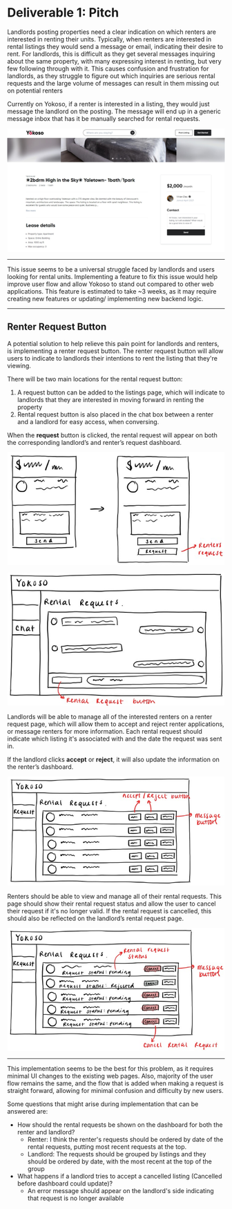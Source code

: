 # Deliverable 1: Pitch

Landlords posting properties need a clear indication on which renters are interested in renting their units. Typically, when renters are interested in rental listings they would send a message or email, indicating their desire to rent. For landlords, this is difficult as they get several messages inquiring about the same property, with many expressing interest in renting, but very few following through with it. This causes confusion and frustration for landlords, as they struggle to figure out which inquiries are serious rental requests and the large volume of messages can result in them missing out on potential renters

Currently on Yokoso, if a renter is interested in a listing, they would just message the landlord on the posting. The message will end up in a generic message inbox that has it be manually searched for rental requests.

![Alt text](image/yokoso-listing.jpg "Yokoso Listing Page")

---

This issue seems to be a universal struggle faced by landlords and users looking for rental units. Implementing a feature to fix this issue would help improve user flow and allow Yokoso to stand out compared to other web applications. This feature is estimated to take ~3 weeks, as it may require creating new features or updating/ implementing new backend logic.

---

## Renter Request Button

A potential solution to help relieve this pain point for landlords and renters, is implementing a renter request button. The renter request button will allow users to indicate to landlords their intentions to rent the listing that they're viewing.

There will be two main locations for the rental request button:

1. A request button can be added to the listings page, which will indicate to landlords that they are interested in moving forward in renting the property
2. Rental request button is also placed in the chat box between a renter and a landlord for easy access, when conversing.

When the **request** button is clicked, the rental request will appear on both the corresponding landlord’s and renter’s request dashboard.

![Alt text](image/request-listing-button.jpg "Rental Request Button On Listing")

![Alt text](image/rental-request-chat.jpg "Rental Request Button On Chat")

Landlords will be able to manage all of the interested renters on a renter request page, which will allow them to accept and reject renter applications, or message renters for more information. Each rental request should indicate which listing it's associated with and the date the request was sent in.

If the landlord clicks **accept** or **reject**, it will also update the information on the renter’s dashboard.

![Alt text](image/rental-request-landlord.jpg "Landlord Request Dashboard")

Renters should be able to view and manage all of their rental requests. This page should show their rental request status and allow the user to cancel their request if it's no longer valid. If the rental request is cancelled, this should also be reflected on the landlord’s rental request page.

![Alt text](image/rental-request-renter.jpg "Renter Request Dashboard")

---

This implementation seems to be the best for this problem, as it requires minimal UI changes to the existing web pages. Also, majority of the user flow remains the same, and the flow that is added when making a request is straight forward, allowing for minimal confusion and difficulty by new users.

Some questions that might arise during implementation that can be answered are:

- How should the rental requests be shown on the dashboard for both the renter and landlord?
  - Renter: I think the renter's requests should be ordered by date of the rental requests, putting most recent requests at the top.
  - Landlord: The requests should be grouped by listings and they should be ordered by date, with the most recent at the top of the group
- What happens if a landlord tries to accept a cancelled listing (Cancelled before dashboard could update)?
  - An error message should appear on the landlord's side indicating that request is no longer available
